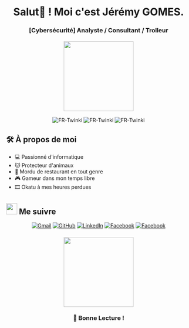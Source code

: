 <h1 align="center">Salut👋 ! Moi c'est Jérémy GOMES.</h1>
<h3 align="center">
  [Cybersécurité] Analyste / Consultant / Trolleur
  <br>  
  <br>
  <img src="https://i.giphy.com/media/YWB6Hi29vA3jG/giphy.webp" onerror="this.onerror=null;this.src='https://i.giphy.com/YWB6Hi29vA3jG.gif';" width="190px">
</h3>

<p align="center"> <img src="https://komarev.com/ghpvc/?username=FR-Twinki&label=Profile%20views&color=0e75b6&style=flat" alt="FR-Twinki" />
		   <img src="https://badges.pufler.dev/repos/FR-Twinki" alt="FR-Twinki" />
		   <img src="https://img.shields.io/github/followers/FR-Twinki?label=Followers" alt="FR-Twinki" />
</p>

## 🛠️ À propos de moi
- 💻 Passionné d'informatique
- 🐱 Protecteur d'animaux
- 🍜 Mordu de restaurant en tout genre
- 🎮 Gameur dans mon temps libre
- 🎞 Okatu à mes heures perdues

## <img src="https://media.giphy.com/media/iY8CRBdQXODJSCERIr/giphy.gif" width="30px"> Me suivre
<p align="center">
	<a href="mailto:jeremy.gomes@outlook.fr"><img img src="https://img.shields.io/badge/Microsoft_Outlook-0078D4?style=for-the-badge&logo=microsoft-outlook&logoColor=white" alt="Gmail"/></a>
	<a href="https://github.com/FR-Twinki"><img src="https://img.shields.io/badge/github-%23121011.svg?style=for-the-badge&logo=github&logoColor=white" alt="GitHub"/></a>
	<a href="https://www.linkedin.com/in/jeremy-gomes/"><img src="https://img.shields.io/badge/linkedin-%230077B5.svg?style=for-the-badge&logo=linkedin&logoColor=white" alt="LinkedIn"/></a>
	<a href="https://www.facebook.com/98rpJbxQUF68V8Veq77/"><img src="https://img.shields.io/badge/Facebook-%231877F2.svg?style=for-the-badge&logo=Facebook&logoColor=white" alt="Facebook"/></a>
  	<a href="https://www.paypal.com/paypalme/gomesjeremy"><img src="https://img.shields.io/badge/PayPal-00457C?style=for-the-badge&logo=paypal&logoColor=white" alt="Facebook"/></a>
</p>

<h3 align="center">
  <img src="https://i.giphy.com/media/R6gvnAxj2ISzJdbA63/giphy.webp" onerror="this.onerror=null;this.src='https://i.giphy.com/YWB6Hi29vA3jG.gif';" width="190px">
  <br>  
  <br>  
📖 Bonne Lecture !
</h3>
